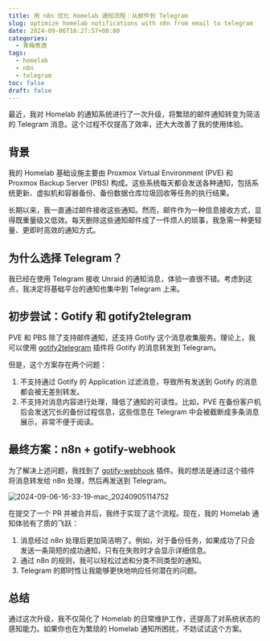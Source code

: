 ```yaml
---
title: 用 n8n 优化 Homelab 通知流程：从邮件到 Telegram
slug: optimize homelab notifications with n8n from email to telegram
date: 2024-09-06T16:27:57+08:00
categories:
  - 青梅煮酒
tags:
  - homelab
  - n8n
  - telegram
toc: false
draft: false
---
```

最近，我对 Homelab 的通知系统进行了一次升级，将繁琐的邮件通知转变为简洁的 Telegram 消息。这个过程不仅提高了效率，还大大改善了我的使用体验。

## 背景

我的 Homelab 基础设施主要由 Proxmox Virtual Environment (PVE) 和 Proxmox Backup Server (PBS) 构成。这些系统每天都会发送各种通知，包括系统更新、虚拟机和容器备份、备份数据仓库垃圾回收等任务的执行结果。

长期以来，我一直通过邮件接收这些通知。然而，邮件作为一种信息接收方式，显得既重量级又低效。每天删除这些通知邮件成了一件烦人的琐事，我急需一种更轻量、更即时高效的通知方式。

## 为什么选择 Telegram？

我已经在使用 Telegram 接收 Unraid 的通知消息，体验一直很不错。考虑到这点，我决定将基础平台的通知也集中到 Telegram 上来。

## 初步尝试：Gotify 和 gotify2telegram

PVE 和 PBS 除了支持邮件通知，还支持 Gotify 这个消息收集服务。理论上，我可以使用 [gotify2telegram](https://github.com/anhbh310/gotify2telegram) 插件将 Gotify 的消息转发到 Telegram。

但是，这个方案存在两个问题：

1. 不支持通过 Gotify 的 Application 过滤消息，导致所有发送到 Gotify 的消息都会被无差别转发。
2. 不支持对消息内容进行处理，降低了通知的可读性。比如，PVE 在备份客户机后会发送冗长的备份过程信息，这些信息在 Telegram 中会被截断成多条消息展示，非常不便于阅读。

## 最终方案：n8n + gotify-webhook

为了解决上述问题，我找到了 [gotify-webhook](https://github.com/wuxs/gotify-webhook) 插件。我的想法是通过这个插件将消息转发给 n8n 处理，然后再发送到 Telegram。

![2024-09-06-16-33-19-mac_20240905114752](https://raw.githubusercontent.com/xbot/image-hosting/master/blog/2024-09-06-16-33-19-mac_20240905114752.png)

在提交了一个 PR 并被合并后，我终于实现了这个流程。现在，我的 Homelab 通知体验有了质的飞跃：

1. 消息经过 n8n 处理后更加简洁明了。例如，对于备份任务，如果成功了只会发送一条简短的成功通知，只有在失败时才会显示详细信息。
2. 通过 n8n 的规则，我可以轻松过滤和分类不同类型的通知。
3. Telegram 的即时性让我能够更快地响应任何潜在的问题。

## 总结

通过这次升级，我不仅简化了 Homelab 的日常维护工作，还提高了对系统状态的感知能力。如果你也在为繁琐的 Homelab 通知所困扰，不妨试试这个方案。